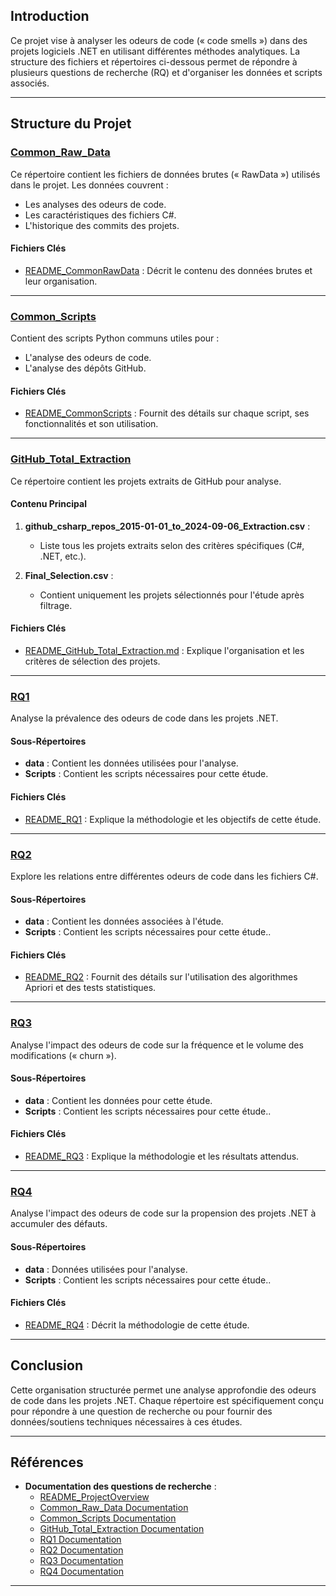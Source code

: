 
## Introduction
Ce projet vise à analyser les odeurs de code (« code smells ») dans des projets logiciels .NET en utilisant différentes méthodes analytiques. La structure des fichiers et répertoires ci-dessous permet de répondre à plusieurs questions de recherche (RQ) et d'organiser les données et scripts associés.

---

## Structure du Projet

### [Common_Raw_Data](./Common_Raw_Data)
Ce répertoire contient les fichiers de données brutes (« RawData ») utilisés dans le projet. Les données couvrent :
- Les analyses des odeurs de code.
- Les caractéristiques des fichiers C#.
- L'historique des commits des projets.

#### Fichiers Clés
- [README_CommonRawData](./Common_Raw_Data/README_CommonRawData) : Décrit le contenu des données brutes et leur organisation.

---

### [Common_Scripts](./Common_Scripts)
Contient des scripts Python communs utiles pour :
- L'analyse des odeurs de code.
- L'analyse des dépôts GitHub.

#### Fichiers Clés
- [README_CommonScripts](./Common_Scripts/README_CommonScripts) : Fournit des détails sur chaque script, ses fonctionnalités et son utilisation.

---

### [GitHub_Total_Extraction](./GitHub_Total_Extraction)
Ce répertoire contient les projets extraits de GitHub pour analyse.

#### Contenu Principal
1. **github_csharp_repos_2015-01-01_to_2024-09-06_Extraction.csv** :
   - Liste tous les projets extraits selon des critères spécifiques (C#, .NET, etc.).

2. **Final_Selection.csv** :
   - Contient uniquement les projets sélectionnés pour l'étude après filtrage.

#### Fichiers Clés
- [README_GitHub_Total_Extraction.md](./GitHub_Total_Extraction/README_GitHub_Total_Extraction.md) : Explique l'organisation et les critères de sélection des projets.

---

### [RQ1](./RQ1)
Analyse la prévalence des odeurs de code dans les projets .NET.

#### Sous-Répertoires
- **data** : Contient les données utilisées pour l'analyse.
- **Scripts** : Contient les scripts nécessaires pour cette étude.

#### Fichiers Clés
- [README_RQ1](./RQ1/README_RQ1) : Explique la méthodologie et les objectifs de cette étude.

---

### [RQ2](./RQ2)
Explore les relations entre différentes odeurs de code dans les fichiers C#.

#### Sous-Répertoires
- **data** : Contient les données associées à l'étude.
- **Scripts** : Contient les scripts nécessaires pour cette étude..

#### Fichiers Clés
- [README_RQ2](./RQ2/README_RQ2) : Fournit des détails sur l'utilisation des algorithmes Apriori et des tests statistiques.

---

### [RQ3](./RQ3)
Analyse l'impact des odeurs de code sur la fréquence et le volume des modifications (« churn »).

#### Sous-Répertoires
- **data** : Contient les données pour cette étude.
- **Scripts** : Contient les scripts nécessaires pour cette étude..

#### Fichiers Clés
- [README_RQ3](./RQ3/README_RQ3) : Explique la méthodologie et les résultats attendus.

---

### [RQ4](./RQ4)
Analyse l'impact des odeurs de code sur la propension des projets .NET à accumuler des défauts.

#### Sous-Répertoires
- **data** : Données utilisées pour l'analyse.
- **Scripts** : Contient les scripts nécessaires pour cette étude..

#### Fichiers Clés
- [README_RQ4](./RQ4/README_RQ4) : Décrit la méthodologie de cette étude.

---

## Conclusion
Cette organisation structurée permet une analyse approfondie des odeurs de code dans les projets .NET. Chaque répertoire est spécifiquement conçu pour répondre à une question de recherche ou pour fournir des données/soutiens techniques nécessaires à ces études.


---

## Références
- **Documentation des questions de recherche** :
  - [README_ProjectOverview](./README_ProjectOverview.md)
  - [Common_Raw_Data Documentation](./Common_Raw_Data/README_CommonRawData)
  - [Common_Scripts Documentation](./Common_Scripts/README_CommonScripts)
  - [GitHub_Total_Extraction Documentation](./GitHub_Total_Extraction/README_GitHub_Total_Extraction.md)
  - [RQ1 Documentation](./RQ1/README_RQ1.md)
  - [RQ2 Documentation](./RQ2/README_RQ2.md)
  - [RQ3 Documentation](./RQ3/README_RQ3.md)
  - [RQ4 Documentation](./RQ4/README_RQ4.md)

---